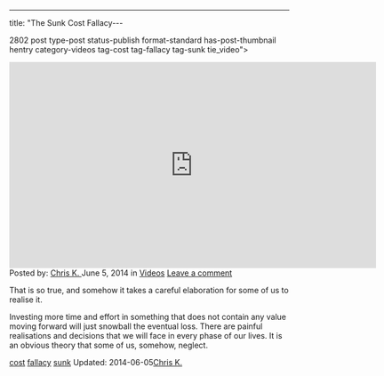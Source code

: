 ---
title: "The Sunk Cost Fallacy---

2802 post type-post status-publish format-standard has-post-thumbnail hentry category-videos tag-cost tag-fallacy tag-sunk tie_video">
    
<iframe width="660" height="371" src="http://www.youtube.com/embed/vpnxd31y0Fo?feature=oembed" frameborder="0" allowfullscreen></iframe> </div>
Posted by: <a href="https://www.deepdotweb.com/author/chrisk/" title="">Chris K. </a></span>
<span>June 5, 2014</span>
<span>in <a href="https://www.deepdotweb.com/category/videos/" rel="category tag">Videos</a></span>
<a href="/2014/06/05/sunk-cost-fallacy/#respond">Leave a comment</a></span>
</p>
<p>That is so true, and somehow it takes a careful elaboration for some of us to realise it.</p>
<p>Investing more time and effort in something that does not contain any value moving forward will just snowball the eventual loss. There are painful realisations and decisions that we will face in every phase of our lives. It is an obvious theory that some of us, somehow, neglect.</p>
</div>
<a href="https://www.deepdotweb.com/tag/cost/" rel="tag">cost</a> <a href="https://www.deepdotweb.com/tag/fallacy/" rel="tag">fallacy</a> <a href="https://www.deepdotweb.com/tag/sunk/" rel="tag">sunk</a></span> 
Updated: 2014-06-05<a href="https://www.deepdotweb.com/author/chrisk/" title="Posts by Chris K." rel="author">Chris K.</a></strong></div>
    
